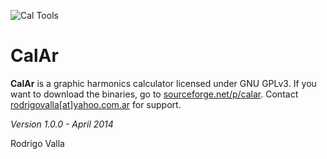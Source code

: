 ![Cal Tools](https://rodrigovalla.files.wordpress.com/2018/06/iconocal1.png)
# CalAr

**CalAr** is a graphic harmonics calculator licensed under GNU GPLv3.
If you want to download the binaries, go to [sourceforge.net/p/calar](http://sourceforge.net/projects/calar).
Contact [rodrigovalla[at]yahoo.com.ar](mailto:rodrigovalla@yahoo.com.ar) for support.

_Version 1.0.0 - April 2014_

Rodrigo Valla